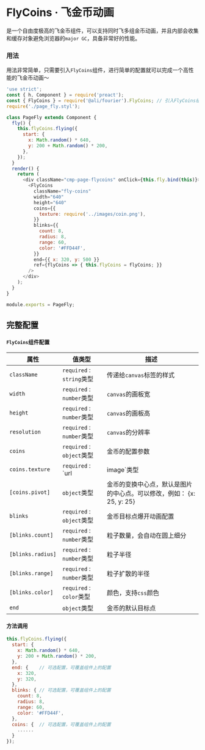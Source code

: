 # FlyCoins · 飞金币动画

是一个自由度极高的飞金币组件，可以支持同时飞多组金币动画，并且内部会收集和缓存对象避免浏览器的`major GC`，具备非常好的性能。

### 用法

用法非常简单，只需要引入`FlyCoins`组件，进行简单的配置就可以完成一个高性能的飞金币动画～

```js
'use strict';
const { h, Component } = require('preact');
const { FlyCoins } = require('@ali/fourier').FlyCoins; // 引入FlyCoins组件，FlyCoins 包含{ FlyCoins, CONFIG }
require('./page_fly.styl');

class PageFly extends Component {
  fly() {
    this.flyCoins.flying({
      start: {
        x: Math.random() * 640,
        y: 200 + Math.random() * 200,
      },
    });
  }
  render() {
    return (
      <div className="cmp-page-flycoins" onClick={this.fly.bind(this)}>
        <FlyCoins
          className="fly-coins"
          width="640"
          height="640"
          coins={{
            texture: require('../images/coin.png'),
          }}
          blinks={{
            count: 8,
            radius: 8,
            range: 60,
            color: '#FFD44F',
          }}
          end={{ x: 320, y: 500 }}
          ref={flyCoins => { this.flyCoins = flyCoins; }}
        />
      </div>
    );
  }
}

module.exports = PageFly;
```

## 完整配置

#### `FlyCoins`组件配置

| 属性                | 值类型                        | 描述                                       |
| ----------------- | -------------------------- | ---------------------------------------- |
| `className`       | `required` : `string`类型    | 传递给`canvas`标签的样式                         |
| `width`           | `required` : `number`类型    | `canvas`的画板宽                             |
| `height`          | `required` : `number`类型    | `canvas`的画板高                             |
| `resolution`      | `required` : `number`类型    | `canvas`的分辨率                             |
| `coins`           | `required` : `object`类型    | 金币的配置参数                                  |
| `coins.texture`   | `required` : `url|image`类型 | 金币的图片素材                                  |
| `[coins.pivot]`   | `object`类型                 | 金币的变换中心点，默认是图片的中心点。可以修改，例如： {x: 25, y: 25} |
| `blinks`          | `required` : `object`类型    | 金币目标点爆开动画配置                              |
| `[blinks.count]`  | `required` : `number`类型    | 粒子数量，会自动在圆上细分                            |
| `[blinks.radius]` | `required` : `number`类型    | 粒子半径                                     |
| `[blinks.range]`  | `required` : `number`类型    | 粒子扩散的半径                                  |
| `[blinks.color]`  | `required` : `color`类型     | 颜色，支持`css`颜色                             |
| `end`             | `object`类型                 | 金币的默认目标点                                 |



#### 方法调用

```javascript
this.flyCoins.flying({
  start: {
    x: Math.random() * 640,
    y: 200 + Math.random() * 200,
  },
  end: {    // 可选配置，可覆盖组件上的配置
    x: 320,
    y: 320,
  },
  blinks: { // 可选配置，可覆盖组件上的配置
    count: 8,
    radius: 8,
    range: 60,
    color: '#FFD44F',
  },
  coins: {  // 可选配置，可覆盖组件上的配置
    ......
  }
});
```

